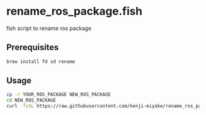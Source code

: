 # rename_ros_package.fish

fish script to rename ros package

## Prerequisites

```sh
brew install fd sd rename
```

## Usage

```sh
cp -r YOUR_ROS_PACKAGE NEW_ROS_PACKAGE
cd NEW_ROS_PACKAGE
curl -fsSL https://raw.githubusercontent.com/kenji-miyake/rename_ros_package.fish/main/rename_ros_package.fish | fish
```
